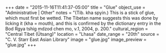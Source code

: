+++
date = "2015-11-16T11:41:37-05:00"
title = "Glue"
object_use = "Administrative | Other"
notes = "(Tib. kha spyin.) This is a stick of glue, which must first be wetted. The Tibetan name suggests this was done by licking it (kha = mouth), and this is confirmed by the dictionary entry in the Bod Rgya tshig mdzod chen mo, v.1, 2004, p. 200."
cultural_region = "Central Tibet (Ütsang)"
location = "Lhasa"
date_range = "20th"
source = "C. V. Starr East Asian Library"
image = "glue.jpg"
image_preview = "glue.jpg"
+++

